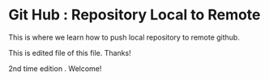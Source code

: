 # Git Hub : Repository Local to Remote


This is where we learn how to push local repository to remote github.

This is edited file of this file. Thanks!


2nd time edition . Welcome!

